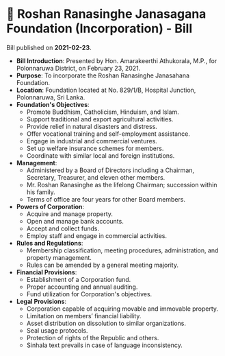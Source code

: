 # 📄  Roshan Ranasinghe Janasagana Foundation (Incorporation) - Bill

Bill published on **2021-02-23**.

- **Bill Introduction**: Presented by Hon. Amarakeerthi Athukorala, M.P., for Polonnaruwa District, on February 23, 2021.
- **Purpose**: To incorporate the Roshan Ranasinghe Janasahana Foundation.
- **Location**: Foundation located at No. 829/1/B, Hospital Junction, Polonnaruwa, Sri Lanka.
- **Foundation's Objectives**:
  - Promote Buddhism, Catholicism, Hinduism, and Islam.
  - Support traditional and export agricultural activities.
  - Provide relief in natural disasters and distress.
  - Offer vocational training and self-employment assistance.
  - Engage in industrial and commercial ventures.
  - Set up welfare insurance schemes for members.
  - Coordinate with similar local and foreign institutions.
- **Management**: 
  - Administered by a Board of Directors including a Chairman, Secretary, Treasurer, and eleven other members.
  - Mr. Roshan Ranasinghe as the lifelong Chairman; succession within his family.
  - Terms of office are four years for other Board members.
- **Powers of Corporation**: 
  - Acquire and manage property.
  - Open and manage bank accounts.
  - Accept and collect funds.
  - Employ staff and engage in commercial activities.
- **Rules and Regulations**:
  - Membership classification, meeting procedures, administration, and property management.
  - Rules can be amended by a general meeting majority.
- **Financial Provisions**:
  - Establishment of a Corporation fund.
  - Proper accounting and annual auditing.
  - Fund utilization for Corporation's objectives.
- **Legal Provisions**:
  - Corporation capable of acquiring movable and immovable property.
  - Limitation on members’ financial liability.
  - Asset distribution on dissolution to similar organizations.
  - Seal usage protocols.
  - Protection of rights of the Republic and others.
  - Sinhala text prevails in case of language inconsistency.
